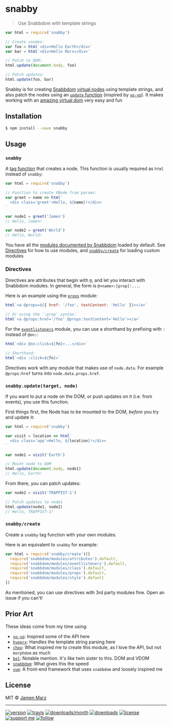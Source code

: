 
# snabby

> Use Snabbdom with template strings

```js
var html = require('snabby')

// Create vnodes:
var foo = html`<div>Hello Earth</div>`
var bar = html`<div>Hello Mars</div>`

// Patch to DOM:
html.update(document.body, foo)

// Patch updates:
html.update(foo, bar)
```

Snabby is for creating [Snabbdom](https://github.com/snabbdom/snabbdom) [virtual nodes](https://github.com/snabbdom/snabbdom#virtual-node) using template strings, and also patch the nodes using an [`update` function](#snabby_update) (inspired by [`yo-yo`](https://npmjs.com/yo-yo)).  It makes working with an [amazing virtual dom](https://github.com/snabbdom/snabbdom#features) very easy and fun

## Installation

```sh
$ npm install --save snabby
```

## Usage

### `snabby`

A [tag function](https://developer.mozilla.org/en-US/docs/Web/JavaScript/Reference/Template_literals#Tagged_template_literals) that creates a node.  This function is usually required as `html` instead of `snabby`:

```js
var html = require('snabby')

// Function to create VNode from params:
var greet = name => html`
  <div class='greet'>Hello, ${name}!</div>
`

var node1 = greet('Jamen')
// Hello, Jamen!

var node2 = greet('World')
// Hello, World!
```

You have all the [modules documented by Snabbdom](https://github.com/snabbdom/snabbdom#modules-documentation) loaded by default.  See [Directives](#directives) for how to use modules, and [`snabby/create`](#snabby_create) for loading custom modules

### Directives

Directives are attributes that begin with `@`, and let you interact with Snabbdom modules.  In general, the form is `@<name>:[prop]:...`.

Here is an example using the [`props`](https://github.com/snabbdom/snabbdom#the-props-module) module:

```js
html`<a @props=${{ href: '/foo', textContent: 'Hello' }}></a>`

// Or using the `:prop` syntax:
html`<a @props:href='/foo' @props:textContent='Hello'></a>`
```

For the [`eventlisteners`](https://github.com/snabbdom/snabbdom#eventlisteners-module) module, you can use a shorthand by prefixing with `:` instead of `@on:`:

```js
html`<div @on:click=${fn}>...</div>`

// Shorthand:
html`<div :click=${fn}>`
```

Directives work with any module that makes use of `node.data`.  For example `@props:href` turns into `node.data.props.href`.

### `snabby.update(target, node)`

If you want to put a node on the DOM, or push updates on it (i.e. from events), you use this function.

First things first, the Node has to be mounted to the DOM, _before_ you try and update it:

```js
var html = require('snabby')

var visit = location => html`
  <div class='app'>Hello, ${location}!</div>
`

var node1 = visit('Earth')

// Mount node to DOM
html.update(document.body, node1)
// Hello, Earth!
```

From there, you can patch updates:

```js
var node2 = visit('TRAPPIST-1')

// Patch updates to node1
html.update(node1, node2)
// Hello, TRAPPIST-1!
```

### `snabby/create`

Create a `snabby` tag function with your own modules.

Here is an equivalent to `snabby` for example:

```js
var html = require('snabby/create')([
  require('snabbdom/modules/attributes').default,
  require('snabbdom/modules/eventlisteners').default,
  require('snabbdom/modules/class').default,
  require('snabbdom/modules/props').default,
  require('snabbdom/modules/style').default
])
```

As mentioned, you can use directives with 3rd party modules fine.  Open an issue if you can't!

## Prior Art

These ideas come from my time using:

 - [`yo-yo`](https://npmjs.com/yo-yo): Inspired some of the API here
 - [`hyperx`](https://npmjs.com/hyperx): Handles the template string parsing here
 - [`choo`](https://npmjs.com/choo): What inspired me to create this module, as I love the API, but not `morphdom` as much
 - [`bel`](https://npmjs.com/bel):  Notable mention.  It's like twin sister to this. DOM and VDOM
 - [`snabbdom`](https://npmjs.com/snabbdom): What gives this the speed
 - [`vue`](https://npmjs.com/vue): A front-end framework that uses `snabbdom` and loosely inspired me

## License

MIT © [Jamen Marz](https://git.io/jamen)

---

[![version](https://img.shields.io/npm/v/snabby.svg?style=flat-square)](https://npmjs.com/package/snabby) [![travis](https://img.shields.io/travis/snabby/jamen.svg?style=flat-square)](https://travis-ci.org/snabby/jamen) [![downloads/month](https://img.shields.io/npm/dm/snabby.svg?style=flat-square)](https://npmjs.com/package/snabby) [![downloads](https://img.shields.io/npm/dt/snabby.svg?style=flat-square)](https://npmjs.com/package/snabby) [![license](https://img.shields.io/npm/l/snabby.svg?style=flat-square)](https://npmjs.com/package/snabby) [![support me](https://img.shields.io/badge/support%20me-paypal-green.svg?style=flat-square)](https://www.paypal.me/jamenmarz/5usd) [![follow](https://img.shields.io/github/followers/jamen.svg?style=social&label=Follow)](https://github.com/jamen)
